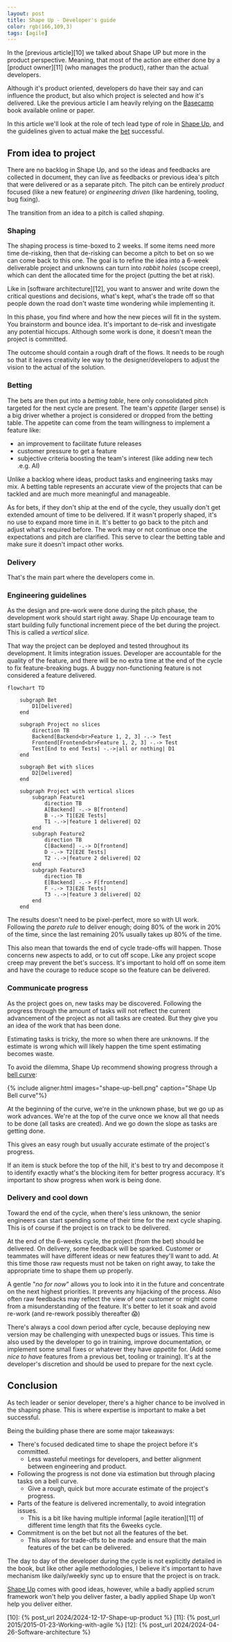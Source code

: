 ```yaml
---
layout: post
title: Shape Up - Developer's guide
color: rgb(166,109,3)
tags: [agile]
---
```


In the [previous article][10] we talked about Shape UP but more in the product perspective.
Meaning, that most of the action are either done by a [product owner][11] (who manages the product),
rather than the actual developers.

Although it's product oriented, developers do have their say and can influence the product,
but also which project is selected and how it's delivered.
Like the previous article I am heavily relying on the [Basecamp][1] book available online or paper.

In this article we'll look at the role of tech lead type of role in [Shape Up][1],
and the guidelines given to actual make the [bet][1] successful.

## From idea to project

There are no backlog in Shape Up, and so the ideas and feedbacks are collected in document,
they can live as feedbacks or previous idea's pitch that were delivered or as a separate pitch.
The pitch can be entirely _product_ focused (like a new feature) or _engineering driven_ (like hardening, tooling, bug
fixing).

The transition from an idea to a pitch is called _shaping_.

### Shaping

The shaping process is time-boxed to 2 weeks.
If some items need more time de-risking, then that de-risking can become a pitch to bet on so we can come back to this one.
The goal is to refine the idea into a 6-week deliverable project and unknowns can turn into _rabbit holes_ (scope creep),
which can dent the allocated time for the project (putting the bet at risk).

Like in [software architecture][12], you want to answer and write down the critical questions and decisions, 
what's kept, what's the trade off so that people down the road don't waste time wondering while implementing it.

In this phase, you find where and how the new pieces will fit in the system. You brainstorm and bounce idea.
It's important to de-risk and investigate any potential hiccups.
Although some work is done, it doesn't mean the project is committed.

The outcome should contain a rough draft of the flows. 
It needs to be rough so that it leaves creativity lee way to the designer/developers to adjust the vision
to the actual of the solution.

### Betting

The bets are then put into a _betting table_, here only consolidated pitch targeted for the next cycle are present.
The team's _appetite_ (larger sense) is a big driver whether a project is considered or dropped from the betting table.
The appetite can come from the team willingness to implement a feature like:
- an improvement to facilitate future releases
- customer pressure to get a feature
- subjective criteria boosting the team's interest (like adding new tech .e.g. AI)

Unlike a backlog where ideas, product tasks and engineering tasks may mix.
A betting table represents an accurate view of the projects that can be tackled and are much more meaningful and
manageable.

As for bets, if they don't ship at the end of the cycle, they usually don't get extended amount of time to be delivered.
If it wasn't properly shaped, it's no use to expand more time in it. It's better to go back to the pitch and adjust
what's required before. The work may or not continue once the expectations and pitch are clarified.
This serve to clear the betting table and make sure it doesn't impact other works.

### Delivery

That's the main part where the developers come in.

### Engineering guidelines

As the design and pre-work were done during the pitch phase, the development work should start right away.
Shape Up encourage team to start building fully functional increment piece of the bet during the project.
This is called a _vertical slice_.

That way the project can be deployed and tested throughout its development. It limits integration issues. 
Developer are accountable for the quality of the feature, 
and there will be no extra time at the end of the cycle to fix feature-breaking bugs. 
A buggy non-functioning feature is not considered a feature delivered.

```mermaid
flowchart TD

    subgraph Bet
        D1[Delivered]
    end    

    subgraph Project no slices
        direction TB
        Backend[Backend<br>Feature 1, 2, 3] -.-> Test
        Frontend[Frontend<br>Feature 1, 2, 3] -.-> Test
        Test[End to end Tests] -.->|all or nothing| D1
    end

    subgraph Bet with slices
        D2[Delivered]
    end    

    subgraph Project with vertical slices
        subgraph Feature1
            direction TB
            A[Backend] -.-> B[frontend]
            B -.-> T1[E2E Tests]
            T1 -.->|feature 1 delivered| D2
        end
        subgraph Feature2
            direction TB
            C[Backend] -.-> D[frontend]
            D -.-> T2[E2E Tests]
            T2 -.->|feature 2 delivered| D2
        end
        subgraph Feature3
            direction TB
            E[Backend] -.-> F[frontend]
            F -.-> T3[E2E Tests]
            T3 -.->|feature 3 delivered| D2
        end
    end
```

The results doesn't need to be pixel-perfect, more so with UI work. 
Following the _pareto rule_ to deliver enough;
doing 80% of the work in 20% of the time, since the last remaining 20% usually takes up 80% of the time.

This also mean that towards the end of cycle trade-offs will happen. 
Those concerns new aspects to add, or to cut off scope. 
Like any project scope creep may prevent the bet's success. 
It's important to hold off on some item and have the courage to reduce scope so the feature can be delivered.

### Communicate progress

As the project goes on, new tasks may be discovered.
Following the progress through the amount of tasks will not reflect the current advancement of the project as not all
tasks are created.
But they give you an idea of the work that has been done.

Estimating tasks is tricky, the more so when there are unknowns.
If the estimate is wrong which will likely happen the time spent estimating becomes waste.

To avoid the dilemma, Shape Up recommend showing progress through a [bell curve][2]:

{% include aligner.html images="shape-up-bell.png" caption="Shape Up Bell curve"%}

At the beginning of the curve, we're in the unknown phase, but we go up as work advances.
We're at the top of the curve once we know all that needs to be done (all tasks are created).
And we go down the slope as tasks are getting done.

This gives an easy rough but usually accurate estimate of the project's progress.

If an item is stuck before the top of the hill, it's best to try and decompose it to identify exactly what's the
blocking item for better progress accuracy. It's important to show progress when work is being done.

### Delivery and cool down

Toward the end of the cycle, when there's less unknown, 
the senior engineers can start spending some of their time for the next cycle shaping.
This is of course if the project is on track to be delivered.

At the end of the 6-weeks cycle, the project (from the bet) should be delivered.
On delivery, some feedback will be sparked. 
Customer or teammates will have different ideas or new features they'll want to add.
At this time those raw requests must not be taken on right away, to take the appropriate time to shape them up properly.

A gentle "_no for now_" allows you to look into it in the future and concentrate on the next highest priorities. 
It prevents any hijacking of the process.
Also often raw feedbacks may reflect the view of one customer or might come from a misunderstanding of the feature. It's
better to let it soak and avoid re-work (and re-rework possibly thereafter 😱)

There's always a cool down period after cycle, 
because deploying new version may be challenging with unexpected bugs or issues.
This time is also used by the developer to go in training, improve documentation,
or implement some small fixes or whatever they have _appetite_ for. 
(Add some _nice to have_ features from a previous bet, tooling or training). 
It's at the developer's discretion and should be used to prepare for the next cycle.

## Conclusion

As tech leader or senior developer, there's a higher chance to be involved in the shaping phase.
This is where expertise is important to make a bet successful.

Being the building phase there are some major takeaways:
- There's focused dedicated time to shape the project before it's committed.
  - Less wasteful meetings for developers, and better alignment between engineering and product.
- Following the progress is not done via estimation but through placing tasks on a bell curve.
  - Give a rough, quick but more accurate estimate of the project's progress.
- Parts of the feature is delivered incrementally, to avoid integration issues.
  - This is a bit like having multiple informal [agile iteration][11] of different time length that fits the 6weeks cycle.
- Commitment is on the bet but not all the features of the bet.
  - This allows for trade-offs to be made and ensure that the main features of the bet can be delivered.

The day to day of the developer during the cycle is not explicitly detailed in the book,
but like other agile methodologies, I believe it's important to have mechanism like daily/weekly sync up to ensure
that the project is on track.

[Shape Up][1] comes with good ideas, however, while a badly applied scrum framework won't help you deliver faster,
a badly applied Shape Up won't help you deliver either.


[1]: https://basecamp.com/shapeup
[2]: https://basecamp.com/shapeup/3.4-chapter-13
[10]: {% post_url 2024/2024-12-17-Shape-up-product %}
[11]: {% post_url 2015/2015-01-23-Working-with-agile %}
[12]: {% post_url 2024/2024-04-26-Software-architecture %}